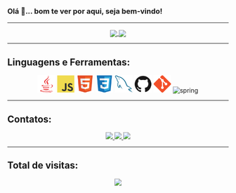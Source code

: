 ### Olá 👋... bom te ver por aqui, seja bem-vindo!

____________________________________________________________________________________________________________________________________________________________

<p align="center">
  <a href="hhttps://github.com/anuraghazra/github-readme-stats">
    <img align="center" src="https://github-readme-stats.vercel.app/api?username=JeanSisse&theme=prussian&show_icons=true&custom_title=GitHub%20Stats&hide=issues" />
  </a> <a href="https://github.com/anuraghazra/github-readme-stats">
    <img align="center" src="https://github-readme-stats.vercel.app/api/top-langs/?username=JeanSisse&theme=prussian&exclude_repo=HeMPS8.5_,7.3_temperatura&hide=Yacc,Makefile,Tcl,Lex,css&langs_count=7&layout=compact" />
  </a>
</p>

<!--   ![Github stats](https://github-readme-stats.vercel.app/api?username=JeanSisse&theme=prussian&show_icons=true&custom_title=GitHub%20Stats&hide=issues) [![Top Langs](https://github-readme-stats.vercel.app/api/top-langs/?username=JeanSisse&theme=prussian&exclude_repo=HeMPS8.5_,7.3_temperatura&hide=Yacc,Makefile,Tcl,Lex,css&langs_count=7&layout=compact)](https://github.com/JeanSisse/github-readme-stats)
-->
<!--
[![card](https://github-readme-stats.vercel.app/api?username=JeanSisse&theme=prussian&show_icons=true&custom_title=GitHub%20Stats&hide=issues)](https://github.com/JeanSisse)
  -->

<!--&custom_title=Top's github stats
**JeanSisse/JeanSisse** is a ✨ _special_ ✨ repository because its `README.md` (this file) appears on your GitHub profile.

Here are some ideas to get you started:

- 🔭 I’m currently working on ...
- 🌱 I’m currently learning ...
- 👯 I’m looking to collaborate on ...
- 🤔 I’m looking for help with ...
- 💬 Ask me about ...
- 📫 How to reach me: ...
- 😄 Pronouns: ...
- ⚡ Fun fact: ...
-->
___________________________________________________________________________________________________________________________________________________________________
## Linguagens e Ferramentas:
<p align="center">
  <img src="https://raw.githubusercontent.com/devicons/devicon/master/icons/java/java-plain.svg"  alt="Java" style="max-width:100%;" height="40">

  <img src="https://raw.githubusercontent.com/devicons/devicon/master/icons/javascript/javascript-original.svg"  alt="javascript" style="max-width:100%;" height="40">

  <img src="https://raw.githubusercontent.com/devicons/devicon/master/icons/html5/html5-original.svg"  alt="html" style="max-width:100%;" height="40">

  <img src="https://raw.githubusercontent.com/devicons/devicon/master/icons/css3/css3-original.svg"  alt="css 3" style="max-width:100%;" height="40">

  <img src="https://raw.githubusercontent.com/devicons/devicon/master/icons/mysql/mysql-original.svg" style="max-width:100%;" height="40">

  <img src="https://raw.githubusercontent.com/devicons/devicon/master/icons/github/github-original.svg" style="max-width:100%;" height="40">

  <img src="https://raw.githubusercontent.com/devicons/devicon/master/icons/git/git-original.svg" style="max-width:100%;" height="40">

  <img src="https://camo.githubusercontent.com/4545b55c7771bbd175235c80b518dcbbf2f6ee0b984a51ad9363cba8cb70e67c/68747470733a2f2f7777772e766563746f726c6f676f2e7a6f6e652f6c6f676f732f737072696e67696f2f737072696e67696f2d69636f6e2e737667" alt="spring" data-canonical-src="https://www.vectorlogo.zone/logos/springio/springio-icon.svg" style="max-width:100%;" height="40">
</p>

___________________________________________________________________________________________________________________________________________________________________

## Contatos:
<p align="center">
  <a href="https://github.com/JeanSisse" style="margin=10px">
    <img src="https://img.shields.io/badge/GitHub-100000?style=for-the-badge&logo=github&logoColor=white" />
  </a>

  <a href="https://www.linkedin.com/in/jeanpierresisse/">
    <img src="https://img.shields.io/badge/LinkedIn-0077B5?style=for-the-badge&logo=linkedin&logoColor=white" />
  </a>

  <a href="mailto:jean.pierre.sisse@gmail.com">
    <img src="https://img.shields.io/badge/Gmail-D14836?style=for-the-badge&logo=gmail&logoColor=white" />
  </a>
</p>

___________________________________________________________________________________________________________________________________________________________________

## Total de visitas:

<p align="center">
  <a target="_blanck" href="https://profile-counter.glitch.me/JeanSisse/count.svg">
<!--     <img src="https://komarev.com/ghpvc/?username=JeanSisse&color=red&style=flat" style="max-width:100%;"> -->
    <img src="https://profile-counter.glitch.me/JeanSisse/count.svg">
  </a>
</p>

